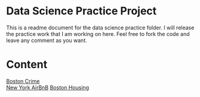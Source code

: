# Data Science Practice Project

This is a readme document for the data science practice folder. I will release the practice work that I am working on here. Feel free to fork the code and leave any comment as you want.

# Content

[Boston Crime](https://github.com/stliang0127/Data-Science-Python-Practice/blob/master/Boston%20Crime.ipynb)  
[New York AirBnB](https://github.com/stliang0127/Data-Science-Python-Practice/blob/master/NY%20Airbnb.ipynb)
[Boston Housing](https://github.com/stliang0127/Data-Science-Python-Practice/blob/master/Boston%20Housing.ipynb) 
